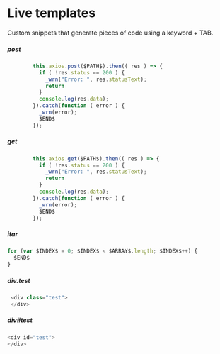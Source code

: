 # Live templates

Custom snippets that generate pieces of code using a keyword + TAB.

##### post
```javascript
        this.axios.post($PATH$).then(( res ) => {
          if ( !res.status == 200 ) {
            _wrn("Error: ", res.statusText);
            return
          }
          console.log(res.data);
        }).catch(function ( error ) {
          _wrn(error);
          $END$
        });
```

##### get
```javascript
        this.axios.get($PATH$).then(( res ) => {
          if ( !res.status == 200 ) {
            _wrn("Error: ", res.statusText);
            return
          }
          console.log(res.data);
        }).catch(function ( error ) {
          _wrn(error);
          $END$
        });
```

##### itar
```javascript
for (var $INDEX$ = 0; $INDEX$ < $ARRAY$.length; $INDEX$++) {
  $END$
}
```

##### div.test
```javascript
 <div class="test">
 </div>
```

##### div#test
```javascript
<div id="test">
</div>
```
